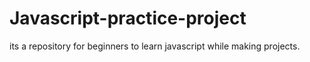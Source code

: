 # Javascript-practice-project
its a repository for beginners to learn javascript while making projects.
